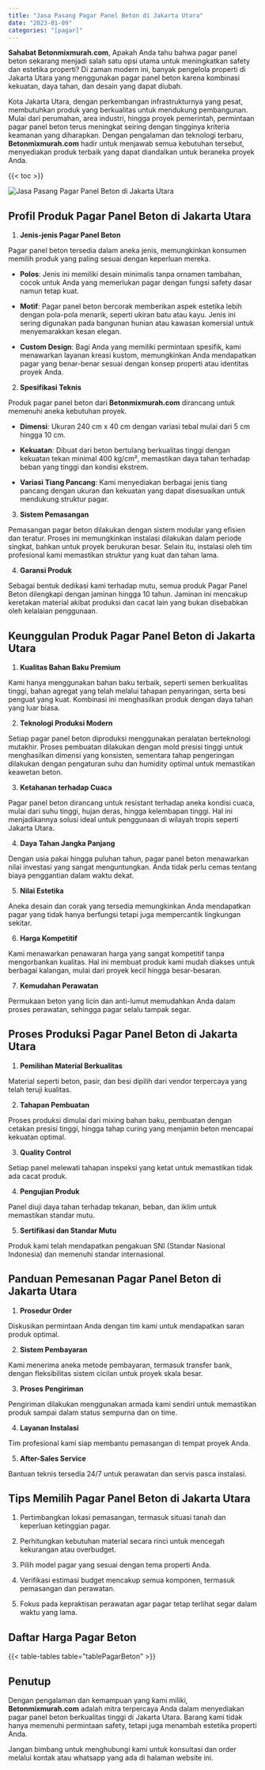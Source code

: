 ```yaml
---
title: "Jasa Pasang Pagar Panel Beton di Jakarta Utara"
date: "2023-01-09"
categories: "[pagar]"
---
```


**Sahabat Betonmixmurah.com**, Apakah Anda tahu bahwa pagar panel beton sekarang menjadi salah satu opsi utama untuk meningkatkan safety dan estetika properti? Di zaman modern ini, banyak pengelola properti di Jakarta Utara yang menggunakan pagar panel beton karena kombinasi kekuatan, daya tahan, dan desain yang dapat diubah.  

Kota Jakarta Utara, dengan perkembangan infrastrukturnya yang pesat, membutuhkan produk yang berkualitas untuk mendukung pembangunan. Mulai dari perumahan, area industri, hingga proyek pemerintah, permintaan pagar panel beton terus meningkat seiring dengan tingginya kriteria keamanan yang diharapkan. Dengan pengalaman dan teknologi terbaru, **Betonmixmurah.com** hadir untuk menjawab semua kebutuhan tersebut, menyediakan produk terbaik yang dapat diandalkan untuk beraneka proyek Anda.

{{< toc >}}

![Jasa Pasang Pagar Panel Beton di Jakarta Utara](/images/pagar/pagar-beton-19.jpg)

## Profil Produk Pagar Panel Beton di Jakarta Utara

1. **Jenis-jenis Pagar Panel Beton**  

Pagar panel beton tersedia dalam aneka jenis, memungkinkan konsumen memilih produk yang paling sesuai dengan keperluan mereka.  

- **Polos**: Jenis ini memiliki desain minimalis tanpa ornamen tambahan, cocok untuk Anda yang memerlukan pagar dengan fungsi safety dasar namun tetap kuat.  

- **Motif**: Pagar panel beton bercorak memberikan aspek estetika lebih dengan pola-pola menarik, seperti ukiran batu atau kayu. Jenis ini sering digunakan pada bangunan hunian atau kawasan komersial untuk menyemarakkan kesan elegan.  

- **Custom Design**: Bagi Anda yang memiliki permintaan spesifik, kami menawarkan layanan kreasi kustom, memungkinkan Anda mendapatkan pagar yang benar-benar sesuai dengan konsep properti atau identitas proyek Anda.  

2. **Spesifikasi Teknis**  

Produk pagar panel beton dari **Betonmixmurah.com** dirancang untuk memenuhi aneka kebutuhan proyek.  

- **Dimensi**: Ukuran 240 cm x 40 cm dengan variasi tebal mulai dari 5 cm hingga 10 cm.  

- **Kekuatan**: Dibuat dari beton bertulang berkualitas tinggi dengan kekuatan tekan minimal 400 kg/cm², memastikan daya tahan terhadap beban yang tinggi dan kondisi ekstrem.  

- **Variasi Tiang Pancang**: Kami menyediakan berbagai jenis tiang pancang dengan ukuran dan kekuatan yang dapat disesuaikan untuk mendukung struktur pagar.  

3. **Sistem Pemasangan**  

Pemasangan pagar beton dilakukan dengan sistem modular yang efisien dan teratur. Proses ini memungkinkan instalasi dilakukan dalam periode singkat, bahkan untuk proyek berukuran besar. Selain itu, instalasi oleh tim profesional kami memastikan struktur yang kuat dan tahan lama.  

4. **Garansi Produk**  

Sebagai bentuk dedikasi kami terhadap mutu, semua produk Pagar Panel Beton dilengkapi dengan jaminan hingga 10 tahun. Jaminan ini mencakup keretakan material akibat produksi dan cacat lain yang bukan disebabkan oleh kelalaian penggunaan.

## Keunggulan Produk Pagar Panel Beton di Jakarta Utara 

1. **Kualitas Bahan Baku Premium**  

Kami hanya menggunakan bahan baku terbaik, seperti semen berkualitas tinggi, bahan agregat yang telah melalui tahapan penyaringan, serta besi penguat yang kuat. Kombinasi ini menghasilkan produk dengan daya tahan yang luar biasa.  

2. **Teknologi Produksi Modern**  

Setiap pagar panel beton diproduksi menggunakan peralatan berteknologi mutakhir. Proses pembuatan dilakukan dengan mold presisi tinggi untuk menghasilkan dimensi yang konsisten, sementara tahap pengeringan dilakukan dengan pengaturan suhu dan humidity optimal untuk memastikan keawetan beton.  

3. **Ketahanan terhadap Cuaca**  

Pagar panel beton dirancang untuk resistant terhadap aneka kondisi cuaca, mulai dari suhu tinggi, hujan deras, hingga kelembapan tinggi. Hal ini menjadikannya solusi ideal untuk penggunaan di wilayah tropis seperti Jakarta Utara.  

4. **Daya Tahan Jangka Panjang**  

Dengan usia pakai hingga puluhan tahun, pagar panel beton menawarkan nilai investasi yang sangat menguntungkan. Anda tidak perlu cemas tentang biaya penggantian dalam waktu dekat.  

5. **Nilai Estetika**  

Aneka desain dan corak yang tersedia memungkinkan Anda mendapatkan pagar yang tidak hanya berfungsi tetapi juga mempercantik lingkungan sekitar.  

6. **Harga Kompetitif**  

Kami menawarkan penawaran harga yang sangat kompetitif tanpa mengorbankan kualitas. Hal ini membuat produk kami mudah diakses untuk berbagai kalangan, mulai dari proyek kecil hingga besar-besaran.  

7. **Kemudahan Perawatan**  

Permukaan beton yang licin dan anti-lumut memudahkan Anda dalam proses perawatan, sehingga pagar selalu tampak segar.

## Proses Produksi Pagar Panel Beton di Jakarta Utara

1. **Pemilihan Material Berkualitas**  

Material seperti beton, pasir, dan besi dipilih dari vendor terpercaya yang telah teruji kualitas.

2. **Tahapan Pembuatan**  

Proses produksi dimulai dari mixing bahan baku, pembuatan dengan cetakan presisi tinggi, hingga tahap curing yang menjamin beton mencapai kekuatan optimal.

3. **Quality Control**  

Setiap panel melewati tahapan inspeksi yang ketat untuk memastikan tidak ada cacat produk.

4. **Pengujian Produk**  

Panel diuji daya tahan terhadap tekanan, beban, dan iklim untuk memastikan standar mutu.

5. **Sertifikasi dan Standar Mutu**  

Produk kami telah mendapatkan pengakuan SNI (Standar Nasional Indonesia) dan memenuhi standar internasional.

## Panduan Pemesanan Pagar Panel Beton di Jakarta Utara

1. **Prosedur Order**  

Diskusikan permintaan Anda dengan tim kami untuk mendapatkan saran produk optimal.

2. **Sistem Pembayaran**  

Kami menerima aneka metode pembayaran, termasuk transfer bank, dengan fleksibilitas sistem cicilan untuk proyek skala besar.

3. **Proses Pengiriman**  

Pengiriman dilakukan menggunakan armada kami sendiri untuk memastikan produk sampai dalam status sempurna dan on time.

4. **Layanan Instalasi**  

Tim profesional kami siap membantu pemasangan di tempat proyek Anda.

5. **After-Sales Service**  

Bantuan teknis tersedia 24/7 untuk perawatan dan servis pasca instalasi.

## Tips Memilih Pagar Panel Beton di Jakarta Utara

1. Pertimbangkan lokasi pemasangan, termasuk situasi tanah dan keperluan ketinggian pagar.  

2. Perhitungkan kebutuhan material secara rinci untuk mencegah kekurangan atau overbudget.  

3. Pilih model pagar yang sesuai dengan tema properti Anda.  

4. Verifikasi estimasi budget mencakup semua komponen, termasuk pemasangan dan perawatan.  

5. Fokus pada kepraktisan perawatan agar pagar tetap terlihat segar dalam waktu yang lama.

## Daftar Harga Pagar Beton

{{< table-tables table="tablePagarBeton" >}}

## Penutup

Dengan pengalaman dan kemampuan yang kami miliki, **Betonmixmurah.com** adalah mitra terpercaya Anda dalam menyediakan pagar panel beton berkualitas tinggi di Jakarta Utara. Barang kami tidak hanya memenuhi permintaan safety, tetapi juga menambah estetika properti Anda.  

Jangan bimbang untuk menghubungi kami untuk konsultasi dan order melalui kontak atau whatsapp yang ada di halaman website ini.